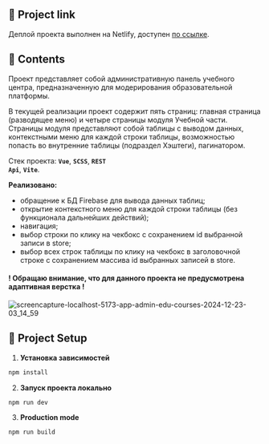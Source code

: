## 🚀 Project link
Деплой проекта выполнен на Netlify, доступен [по ссылке](https://electrifymylife-admin-platform.netlify.app/).

## 🚀 Contents
Проект представляет собой административную панель учебного центра, предназначенную для модерирования образовательной платформы.

В текущей реализации проект содержит пять страниц: главная страница (разводящее меню) и четыре страницы модуля Учебной части. Страницы модуля представляют собой таблицы с выводом данных, контекстными меню для каждой строки таблицы, возможностью попасть во внутренние таблицы (подраздел Хэштеги), пагинатором.

Стек проекта: <strong><code>Vue</code></strong>, <strong><code>SCSS</code></strong>, <strong><code>REST Api</code></strong>, <strong><code>Vite</code></strong>.

**Реализовано:** 
- обращение к БД Firebase для вывода данных таблиц;
- открытие контекстного меню для каждой строки таблицы (без функционала дальнейших действий);
- навигация;
- выбор строки по клику на чекбокс с сохранением id выбранной записи в store;
- выбор всех строк таблицы по клику на чекбокс в заголовочной строке с сохранением массива id выбранных записей в store.

#### **! Обращаю внимание, что для данного проекта не предусмотрена адаптивная верстка !**

![screencapture-localhost-5173-app-admin-edu-courses-2024-12-23-03_14_59](https://github.com/user-attachments/assets/dfc19413-04cb-435e-80b7-0cb1ce127314)

## 🚀 Project Setup

1.  **Установка зависимостей**
```sh
npm install
```
2.  **Запуск проекта локально**
```sh
npm run dev
```

3.  **Production mode**
```sh
npm run build
```
